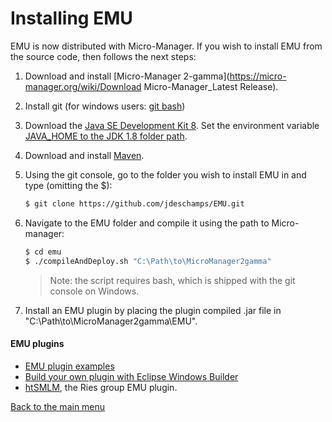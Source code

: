 # Installing EMU

EMU is now distributed with Micro-Manager. If you wish to install EMU from the source code, then follows the next steps:

1. Download and install [Micro-Manager 2-gamma](https://micro-manager.org/wiki/Download Micro-Manager_Latest Release).

2. Install git (for windows users: [git bash](https://gitforwindows.org/))

3. Download the [Java SE Development Kit 8](https://www.oracle.com/technetwork/java/javase/downloads/jdk8-downloads-2133151.html). Set the environment variable [JAVA_HOME to the JDK 1.8 folder path](https://confluence.atlassian.com/doc/setting-the-java_home-variable-in-windows-8895.html).

4. Download and install [Maven](https://maven.apache.org/install.html).

5. Using the git console, go to the folder you wish to install EMU in and type (omitting the $):

   ```bash
   $ git clone https://github.com/jdeschamps/EMU.git
   ```

6. Navigate to the EMU folder and compile it using the path to Micro-manager:

   ```bash
   $ cd emu
   $ ./compileAndDeploy.sh "C:\Path\to\MicroManager2gamma"
   ```

   > Note: the script requires bash, which is shipped with the git console on Windows.

7. Install an EMU plugin by placing the plugin compiled .jar file in "C:\Path\to\MicroManager2gamma\EMU\".



#### EMU plugins

- [EMU plugin examples]( https://github.com/jdeschamps/EMU-guide/tree/master/examples )
- [Build your own plugin with Eclipse Windows Builder](  https://jdeschamps.github.io/EMU-guide/tutorial/ )
- [htSMLM](https://github.com/jdeschamps/htSMLM), the Ries group EMU plugin.



[Back to the main menu](index.md)

